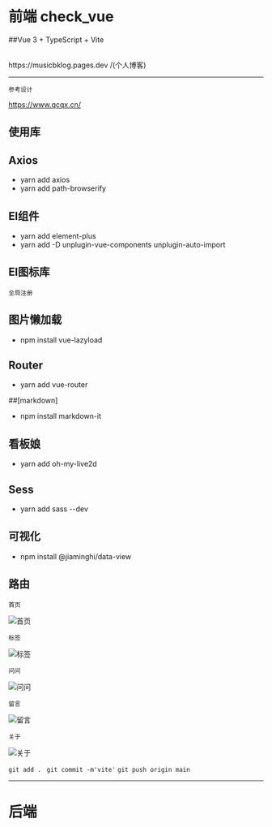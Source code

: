 # 前端 check_vue
##Vue 3 + TypeScript + Vite

<br>
https://musicbklog.pages.dev /(个人博客)


<hr>

`参考设计`

https://www.qcqx.cn/
## 使用库
## Axios

- yarn add axios
- yarn add path-browserify

## El组件

- yarn add element-plus
- yarn add -D unplugin-vue-components unplugin-auto-import

## El图标库

```全局注册```
## 图片懒加载

- npm install vue-lazyload

## Router

- yarn add vue-router

##[markdown]

- npm install markdown-it

## 看板娘

- yarn add oh-my-live2d

## Sess

- yarn add sass --dev

## 可视化

- npm install @jiaminghi/data-view

## 路由
`首页`

<img src="./img/image.png" alt="首页">

`标签`

<img src="./img/imagecopy.png" alt="标签">


`问问`

<img src="./img/imagecopy2.png" alt="问问">

`留言`

<img src="./img/imagecopy3.png" alt="留言">

`关于`

<img src="./img/imagecopy4.png" alt="关于">



`git add . `
`git commit -m'vite'`
`git push origin main`




<hr/>

# 后端 








